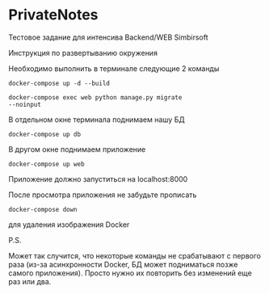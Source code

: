 # PrivateNotes

Тестовое задание для интенсива Backend/WEB Simbirsoft

Инструкция по развертыванию окружения

Необходимо выполнить в терминале следующие 2 команды

<code>docker-compose up -d --build</code>

<code>docker-compose exec web python manage.py migrate --noinput</code>

В отдельном окне терминала поднимаем нашу БД

<code>docker-compose up db</code>

В другом окне поднимаем приложение

<code>docker-compose up web</code>

Приложение должно запуститься на localhost:8000

После просмотра приложения не забудьте прописать

<code>docker-compose down</code>

для удаления изображения Docker

P.S.

Может так случится, что некоторые команды не срабатывают с первого раза (из-за асинхронности Docker, БД может подниматься позже самого приложения). Просто нужно их повторить без изменений еще раз или два.
